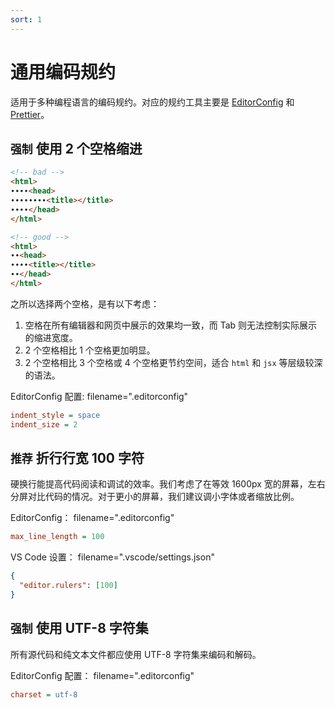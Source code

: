 ```yaml
---
sort: 1
---
```


# 通用编码规约

适用于多种编程语言的编码规约。对应的规约工具主要是 [EditorConfig](https://editorconfig.org/) 和 [Prettier](https://prettier.io/)。

## `强制` 使用 2 个空格缩进

```html
<!-- bad -->
<html>
∙∙∙∙<head>
∙∙∙∙∙∙∙∙<title></title>
∙∙∙∙</head>
</html>

<!-- good -->
<html>
∙∙<head>
∙∙∙∙<title></title>
∙∙</head>
</html>
```

之所以选择两个空格，是有以下考虑：

1. 空格在所有编辑器和网页中展示的效果均一致，而 Tab 则无法控制实际展示的缩进宽度。
2. 2 个空格相比 1 个空格更加明显。
3. 2 个空格相比 3 个空格或 4 个空格更节约空间，适合 `html` 和 `jsx` 等层级较深的语法。

EditorConfig 配置:
filename=".editorconfig"

```ini
indent_style = space
indent_size = 2
```

## `推荐` 折行行宽 100 字符

硬换行能提高代码阅读和调试的效率。我们考虑了在等效 1600px 宽的屏幕，左右分屏对比代码的情况。对于更小的屏幕，我们建议调小字体或者缩放比例。

EditorConfig：
filename=".editorconfig"

```ini
max_line_length = 100
```

VS Code 设置：
filename=".vscode/settings.json"

```json
{
  "editor.rulers": [100]
}
```

## `强制` 使用 UTF-8 字符集

所有源代码和纯文本文件都应使用 UTF-8 字符集来编码和解码。

EditorConfig 配置：
filename=".editorconfig"

```ini
charset = utf-8
```
